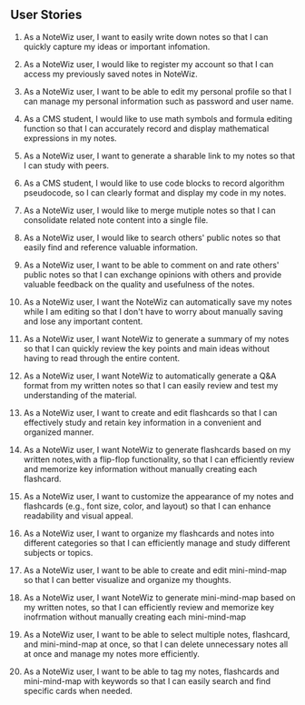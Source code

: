 ## User Stories
1. As a NoteWiz user, I want to easily write down notes so that I can quickly capture my ideas or important infomation.

2. As a NoteWiz user, I would like to register my account so that I can access my previously saved notes in NoteWiz.

3. As a NoteWiz user, I want to be able to edit my personal profile so that I can manage my personal information such as password and user name.

4. As a CMS student, I would like to use math symbols and formula editing function so that I can accurately record and display mathematical expressions in my notes.

5. As a NoteWiz user, I want to generate a sharable link to my notes so that I can study with peers.

6. As a CMS student, I would like to use code blocks to record algorithm pseudocode, so I can clearly format and display my code in my notes.

7. As a NoteWiz user, I would like to merge mutiple notes so that I can consolidate related note content into a single file.

8. As a NoteWiz user, I would like to search others' public notes so that easily find and reference valuable information.

9. As a NoteWiz user, I want to be able to comment on and rate others' public notes so that I can exchange opinions with others and provide valuable feedback on the quality and usefulness of the notes.

10. As a NoteWiz user, I want the NoteWiz can automatically save my notes while I am editing so that I don't have to worry about manually saving and lose any important content.

11. As a NoteWiz user, I want NoteWiz to generate a summary of my notes so that I can quickly review the key points and main ideas without having to read through the entire content.

12. As a NoteWiz user, I want NoteWiz to automatically generate a Q&A format from my written notes so that I can easily review and test my understanding of the material.

13. As a NoteWiz user, I want to create and edit flashcards so that I can effectively study and retain key information in a convenient and organized manner.

14. As a NoteWiz user, I want NoteWiz to generate flashcards based on my written notes,with a flip-flop functionality, so that I can efficiently review and memorize key information without manually creating each flashcard.

15. As a NoteWiz user, I want to customize the appearance of my notes and flashcards (e.g., font size, color, and layout) so that I can enhance readability and visual appeal.

16. As a NoteWiz user, I want to organize my flashcards and notes into different categories so that I can efficiently manage and study different subjects or topics.

17. As a NoteWiz user, I want to be able to create and edit mini-mind-map so that I can better visualize and organize my thoughts.

18. As a NoteWiz user, I want NoteWiz to generate mini-mind-map based on my written notes, so that I can efficiently review and memorize key inofrmation without manually creating each mini-mind-map

19. As a NoteWiz user, I want to be able to select multiple notes, flashcard, and mini-mind-map at once, so that I can delete unnecessary notes all at once and manage my notes more efficiently.

20. As a NoteWiz user, I want to be able to tag my notes, flashcards and mini-mind-map with keywords so that I can easily search and find specific cards when needed.
